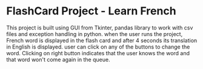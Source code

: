 # FlashCard Project - Learn French
This project is built using GUI from Tkinter, pandas library to work with csv files and exception handling in python. when the user runs the project, French word is displayed in the flash card and after 4 seconds its translation in English is displayed. user can click on any of the buttons to change the word. Clicking on right button indicates that the user knows the word and that word won't come again in the queue. 